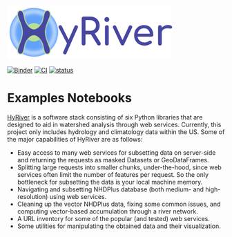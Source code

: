 [![Logo](https://raw.githubusercontent.com/cheginit/HyRiver-examples/main/notebooks/_static/hyriver_logo_text.png)](https://github.com/cheginit/HyRiver)

[![Binder](https://mybinder.org/badge_logo.svg)](https://mybinder.org/v2/gh/cheginit/hyriver-examples/HEAD?urlpath=lab/tree/notebooks)
[![CI](https://github.com/cheginit/hyriver-examples/actions/workflows/test.yml/badge.svg)](https://github.com/cheginit/hyriver-examples/actions/workflows/test.yml)
[![status](https://joss.theoj.org/papers/b0df2f6192f0a18b9e622a3edff52e77/status.svg)](https://joss.theoj.org/papers/b0df2f6192f0a18b9e622a3edff52e77)

# Examples Notebooks

[HyRiver](https://hyriver.readthedocs.io) is a software stack consisting of six
Python libraries that are designed to aid in watershed analysis through web services.
Currently, this project only includes hydrology and climatology data
within the US. Some of the major capabilities of HyRiver are as follows:

- Easy access to many web services for subsetting data on server-side and returning the requests
  as masked Datasets or GeoDataFrames.
- Splitting large requests into smaller chunks, under-the-hood, since web services often limit
  the number of features per request. So the only bottleneck for subsetting the data
  is your local machine memory.
- Navigating and subsetting NHDPlus database (both medium- and high-resolution) using web services.
- Cleaning up the vector NHDPlus data, fixing some common issues, and computing vector-based
  accumulation through a river network.
- A URL inventory for some of the popular (and tested) web services.
- Some utilities for manipulating the obtained data and their visualization.
